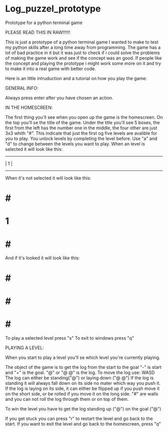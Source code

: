 # Log_puzzel_prototype
Prototype for a python terminal game

PLEASE READ THIS IN RAW!!!!!!

This is just a prototype of a python terminal game I wanted to make to test my python skills after a long time away from programming.
The game has a lot of bad practice in it but it was just to check if i could solve the problems of making the game work and see if the concept was an good.
If people like the concept and playing the prototype i might work some more on it and try to make it into a real game with better code.

Here is an little intruduction and a tutorial on how you play the game:

GENERAL INFO:

Always press enter after you have chosen an action.

IN THE HOMESCREEN:

The first thing you'll see when you open up the game is the homescreen. On the top you'll se the title of the game.
Under the title you'll see 5 boxes, the first from the left has the number one in the middle, the four other are just 3x3 whith "#".
This indicate that just the first og five levels are avalible for you to play.
You unlock levels by completing the level before.
Use "a" and "d" to change between the levels you want to play.
When an level is selected it will look like this:
- - -
| 1 |
- - -
When it's not selected it will look like this:
# # #
# 1 #
# # #
And if it's looked it will look like this:
# # #
# # #
# # #
To play a selected level press "s"
To exit to windows press "q"

PLAYING A LEVEL:

When you start to play a level you'll se which level you're currently playing.

The object of the game is to get the log from the start to the goal
"-" is start and "+" is the goal.
"@" or "@ @" is the log.
    To move the log use: WASD
 The log can either be standing("@") or laying down ("@ @")
 If the log is standing it will always fall down on its side no mater which way you push it.
 If the log is laying on its side, it can either be flipped up if you push move it on the short side, or be rolled if you move it on the long side.
 "#" are walls and you can not roll the log through them or on top of them.
 
 To win the level you have to get the log standing up ("@") on the goal ("@")
 
 If you get stuck you can press "r" to restart the level and go back to the start.
 If you want to exit the level and go back to the homescreen, press "q"
 
